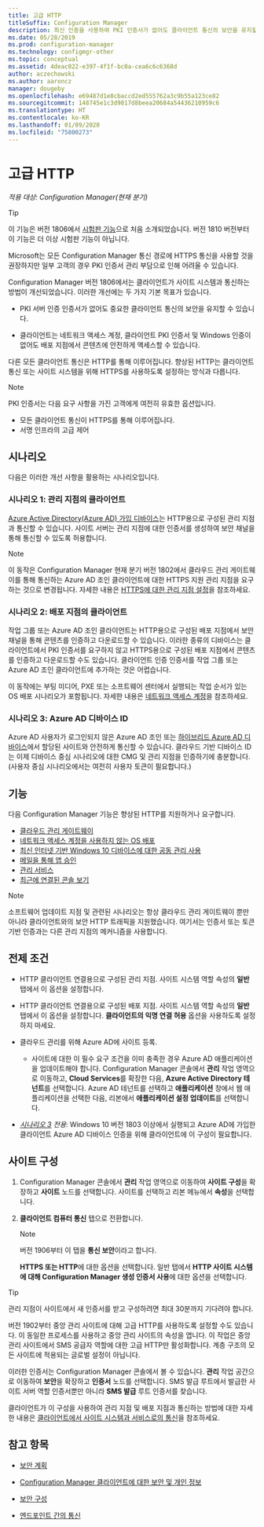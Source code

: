 ```yaml
---
title: 고급 HTTP
titleSuffix: Configuration Manager
description: 최신 인증을 사용하여 PKI 인증서가 없어도 클라이언트 통신의 보안을 유지할 수 있습니다.
ms.date: 05/28/2019
ms.prod: configuration-manager
ms.technology: configmgr-other
ms.topic: conceptual
ms.assetid: 4deac022-e397-4f1f-bc0a-cea6c6c6368d
author: aczechowski
ms.author: aaroncz
manager: dougeby
ms.openlocfilehash: e69487d1e8cbaccd2ed555762a3c9b55a123ce82
ms.sourcegitcommit: 148745e1c3d9817d8beea20684a54436210959c6
ms.translationtype: HT
ms.contentlocale: ko-KR
ms.lasthandoff: 01/09/2020
ms.locfileid: "75800273"
---
```

# <a name="enhanced-http"></a>고급 HTTP

*적용 대상: Configuration Manager(현재 분기)*

<!--1356889,1358460-->

> [!Tip]  
> 이 기능은 버전 1806에서 [시험판 기능](/sccm/core/servers/manage/pre-release-features)으로 처음 소개되었습니다. 버전 1810 버전부터 이 기능은 더 이상 시험판 기능이 아닙니다.  

Microsoft는 모든 Configuration Manager 통신 경로에 HTTPS 통신을 사용할 것을 권장하지만 일부 고객의 경우 PKI 인증서 관리 부담으로 인해 어려울 수 있습니다.

Configuration Manager 버전 1806에서는 클라이언트가 사이트 시스템과 통신하는 방법이 개선되었습니다. 이러한 개선에는 두 가지 기본 목표가 있습니다.  

- PKI 서버 인증 인증서가 없어도 중요한 클라이언트 통신의 보안을 유지할 수 있습니다.  

- 클라이언트는 네트워크 액세스 계정, 클라이언트 PKI 인증서 및 Windows 인증이 없어도 배포 지점에서 콘텐츠에 안전하게 액세스할 수 있습니다.  

다른 모든 클라이언트 통신은 HTTP를 통해 이루어집니다. 향상된 HTTP는 클라이언트 통신 또는 사이트 시스템을 위해 HTTPS를 사용하도록 설정하는 방식과 다릅니다.<!-- SCCMDocs issue #1212 -->

> [!Note]  
> PKI 인증서는 다음 요구 사항을 가진 고객에게 여전히 유효한 옵션입니다.  
>
> - 모든 클라이언트 통신이 HTTPS를 통해 이루어집니다.  
> - 서명 인프라의 고급 제어  


## <a name="bkmk_scenario"></a> 시나리오

다음은 이러한 개선 사항을 활용하는 시나리오입니다.  

### <a name="bkmk_scenario1"></a> 시나리오 1: 관리 지점의 클라이언트

<!--1356889-->
[Azure Active Directory(Azure AD) 가입 디바이스](/azure/active-directory/devices/concept-azure-ad-join)는 HTTP용으로 구성된 관리 지점과 통신할 수 있습니다. 사이트 서버는 관리 지점에 대한 인증서를 생성하여 보안 채널을 통해 통신할 수 있도록 허용합니다.

> [!Note]  
> 이 동작은 Configuration Manager 현재 분기 버전 1802에서 클라우드 관리 게이트웨이를 통해 통신하는 Azure AD 조인 클라이언트에 대한 HTTPS 지원 관리 지점을 요구하는 것으로 변경됩니다. 자세한 내용은 [HTTPS에 대한 관리 지점 설정](/sccm/core/clients/manage/cmg/certificates-for-cloud-management-gateway#bkmk_mphttps)을 참조하세요.  

### <a name="bkmk_scenario2"></a> 시나리오 2: 배포 지점의 클라이언트

<!--1358228-->
작업 그룹 또는 Azure AD 조인 클라이언트는 HTTP용으로 구성된 배포 지점에서 보안 채널을 통해 콘텐츠를 인증하고 다운로드할 수 있습니다. 이러한 종류의 디바이스는 클라이언트에서 PKI 인증서를 요구하지 않고 HTTPS용으로 구성된 배포 지점에서 콘텐츠를 인증하고 다운로드할 수도 있습니다. 클라이언트 인증 인증서를 작업 그룹 또는 Azure AD 조인 클라이언트에 추가하는 것은 어렵습니다.

이 동작에는 부팅 미디어, PXE 또는 소프트웨어 센터에서 실행되는 작업 순서가 있는 OS 배포 시나리오가 포함됩니다. 자세한 내용은 [네트워크 액세스 계정](/sccm/core/plan-design/hierarchy/accounts#network-access-account)을 참조하세요.<!--1358278-->

### <a name="bkmk_scenario3"></a> 시나리오 3: Azure AD 디바이스 ID

<!--1358460-->
Azure AD 사용자가 로그인되지 않은 Azure AD 조인 또는 [하이브리드 Azure AD 디바이스](/azure/active-directory/devices/concept-azure-ad-join-hybrid)에서 할당된 사이트와 안전하게 통신할 수 있습니다. 클라우드 기반 디바이스 ID는 이제 디바이스 중심 시나리오에 대한 CMG 및 관리 지점을 인증하기에 충분합니다. (사용자 중심 시나리오에서는 여전히 사용자 토큰이 필요합니다.)  


## <a name="features"></a>기능

다음 Configuration Manager 기능은 향상된 HTTP를 지원하거나 요구합니다.

- [클라우드 관리 게이트웨이](/sccm/core/clients/manage/cmg/plan-cloud-management-gateway)
- [네트워크 액세스 계정을 사용하지 않는 OS 배포](/sccm/osd/plan-design/planning-considerations-for-automating-tasks#enhanced-http)
- [최신 인터넷 기반 Windows 10 디바이스에 대한 공동 관리 사용](/sccm/comanage/tutorial-co-manage-new-devices)
- [메일을 통해 앱 승인](/sccm/apps/deploy-use/app-approval#bkmk_email-approve)
- [관리 서비스](/sccm/core/plan-design/hierarchy/plan-for-the-sms-provider#bkmk_admin-service)
- [최근에 연결된 콘솔 보기](/sccm/core/servers/manage/admin-console#bkmk_viewconnected)

> [!Note]  
> 소프트웨어 업데이트 지점 및 관련된 시나리오는 항상 클라우드 관리 게이트웨이 뿐만 아니라 클라이언트와의 보안 HTTP 트래픽을 지원했습니다. 여기서는 인증서 또는 토큰 기반 인증과는 다른 관리 지점의 메커니즘을 사용합니다.<!-- SCCMDocs issue #1148 -->


## <a name="prerequisites"></a>전제 조건  

- HTTP 클라이언트 연결용으로 구성된 관리 지점. 사이트 시스템 역할 속성의 **일반** 탭에서 이 옵션을 설정합니다.  

- HTTP 클라이언트 연결용으로 구성된 배포 지점. 사이트 시스템 역할 속성의 **일반** 탭에서 이 옵션을 설정합니다. **클라이언트의 익명 연결 허용** 옵션을 사용하도록 설정하지 마세요.  

- 클라우드 관리를 위해 Azure AD에 사이트 등록.  

    - 사이트에 대한 이 필수 요구 조건을 이미 충족한 경우 Azure AD 애플리케이션을 업데이트해야 합니다. Configuration Manager 콘솔에서 **관리** 작업 영역으로 이동하고, **Cloud Services**를 확장한 다음, **Azure Active Directory 테넌트**를 선택합니다. Azure AD 테넌트를 선택하고 **애플리케이션** 창에서 웹 애플리케이션을 선택한 다음, 리본에서 **애플리케이션 설정 업데이트**를 선택합니다.  

- *[시나리오 3](#bkmk_scenario3) 전용*: Windows 10 버전 1803 이상에서 실행되고 Azure AD에 가입한 클라이언트 Azure AD 디바이스 인증을 위해 클라이언트에 이 구성이 필요합니다.<!-- SCCMDocs issue 1126 -->


## <a name="configure-the-site"></a>사이트 구성

1. Configuration Manager 콘솔에서 **관리** 작업 영역으로 이동하여 **사이트 구성**을 확장하고 **사이트** 노드를 선택합니다. 사이트를 선택하고 리본 메뉴에서 **속성**을 선택합니다.  

2. **클라이언트 컴퓨터 통신** 탭으로 전환합니다.

    > [!Note]
    > 버전 1906부터 이 탭을 **통신 보안**이라고 합니다.<!-- SCCMDocs#1645 -->  

    **HTTPS 또는 HTTP**에 대한 옵션을 선택합니다. 일반 탭에서 **HTTP 사이트 시스템에 대해 Configuration Manager 생성 인증서 사용**에 대한 옵션을 선택합니다.

> [!Tip]
> 관리 지점이 사이트에서 새 인증서를 받고 구성하려면 최대 30분까지 기다려야 합니다.

<!--3798957-->
버전 1902부터 중앙 관리 사이트에 대해 고급 HTTP를 사용하도록 설정할 수도 있습니다. 이 동일한 프로세스를 사용하고 중앙 관리 사이트의 속성을 엽니다. 이 작업은 중앙 관리 사이트에서 SMS 공급자 역할에 대한 고급 HTTP만 활성화합니다. 계층 구조의 모든 사이트에 적용되는 글로벌 설정이 아닙니다.

이러한 인증서는 Configuration Manager 콘솔에서 볼 수 있습니다. **관리** 작업 공간으로 이동하여 **보안**을 확장하고 **인증서** 노드를 선택합니다. SMS 발급 루트에서 발급한 사이트 서버 역할 인증서뿐만 아니라 **SMS 발급** 루트 인증서를 찾습니다.

클라이언트가 이 구성을 사용하여 관리 지점 및 배포 지점과 통신하는 방법에 대한 자세한 내용은 [클라이언트에서 사이트 시스템과 서비스로의 통신](/sccm/core/plan-design/hierarchy/communications-between-endpoints#Planning_Client_to_Site_System)을 참조하세요.


## <a name="see-also"></a>참고 항목

- [보안 계획](/sccm/core/plan-design/security/plan-for-security)  

- [Configuration Manager 클라이언트에 대한 보안 및 개인 정보](/sccm/core/clients/deploy/plan/security-and-privacy-for-clients)  

- [보안 구성](/sccm/core/plan-design/security/configure-security)  

- [엔드포인트 간의 통신](/sccm/core/plan-design/hierarchy/communications-between-endpoints)  
